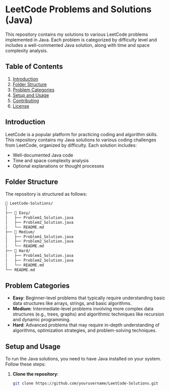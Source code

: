 # LeetCode Problems and Solutions (Java)

This repository contains my solutions to various LeetCode problems implemented in Java. Each problem is categorized by difficulty level and includes a well-commented Java solution, along with time and space complexity analysis.

## Table of Contents

1. [Introduction](#introduction)
2. [Folder Structure](#folder-structure)
3. [Problem Categories](#problem-categories)
4. [Setup and Usage](#setup-and-usage)
5. [Contributing](#contributing)
6. [License](#license)

## Introduction

LeetCode is a popular platform for practicing coding and algorithm skills. This repository contains my Java solutions to various coding challenges from LeetCode, organized by difficulty. Each solution includes:
- Well-documented Java code
- Time and space complexity analysis
- Optional explanations or thought processes

## Folder Structure

The repository is structured as follows:

```bash
📂 LeetCode-Solutions/
│
├── 📁 Easy/
│   ├── Problem1_Solution.java
│   ├── Problem2_Solution.java
│   └── README.md
├── 📁 Medium/
│   ├── Problem1_Solution.java
│   ├── Problem2_Solution.java
│   └── README.md
├── 📁 Hard/
│   ├── Problem1_Solution.java
│   ├── Problem2_Solution.java
│   └── README.md
└── README.md
```

## Problem Categories

- **Easy**: Beginner-level problems that typically require understanding basic data structures like arrays, strings, and basic algorithms.
- **Medium**: Intermediate-level problems involving more complex data structures (e.g., trees, graphs) and algorithmic techniques like recursion and dynamic programming.
- **Hard**: Advanced problems that may require in-depth understanding of algorithms, optimization strategies, and problem-solving techniques.

## Setup and Usage

To run the Java solutions, you need to have Java installed on your system. Follow these steps:

1. **Clone the repository**:
   ```bash
   git clone https://github.com/yourusername/LeetCode-Solutions.git
```


